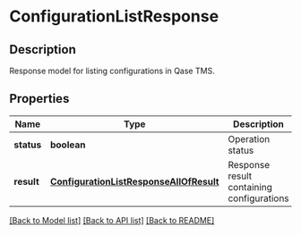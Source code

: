# ConfigurationListResponse

## Description

Response model for listing configurations in Qase TMS.

## Properties

| Name | Type | Description |
|------|------|-------------|
| **status** | **boolean** | Operation status |
| **result** | [**ConfigurationListResponseAllOfResult**](ConfigurationListResponseAllOfResult.md) | Response result containing configurations |

[[Back to Model list]](../README.md#documentation-for-models) [[Back to API list]](../README.md#documentation-for-api-endpoints) [[Back to README]](../README.md)
